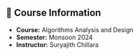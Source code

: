 ## 📘 Course Information

- **Course:** Algorithms Analysis and Design  
- **Semester:** Monsoon 2024  
- **Instructor:** Suryajith Chillara

